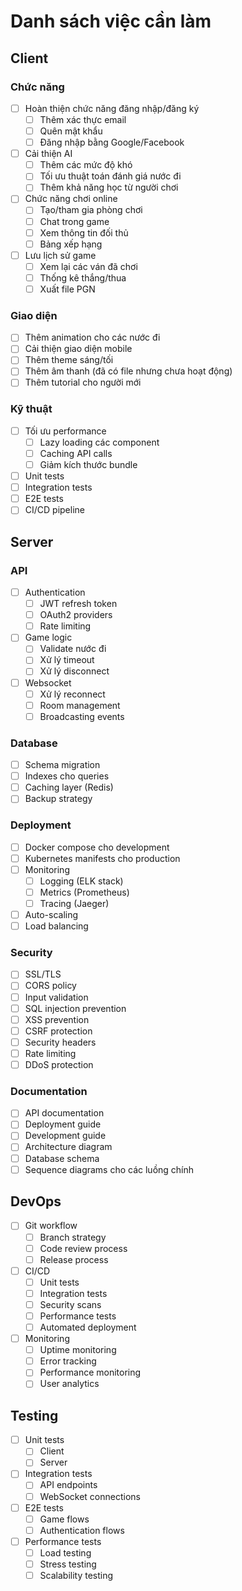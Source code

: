 # Danh sách việc cần làm

## Client

### Chức năng
- [ ] Hoàn thiện chức năng đăng nhập/đăng ký
  - [ ] Thêm xác thực email
  - [ ] Quên mật khẩu
  - [ ] Đăng nhập bằng Google/Facebook
- [ ] Cải thiện AI
  - [ ] Thêm các mức độ khó
  - [ ] Tối ưu thuật toán đánh giá nước đi
  - [ ] Thêm khả năng học từ người chơi
- [ ] Chức năng chơi online
  - [ ] Tạo/tham gia phòng chơi
  - [ ] Chat trong game
  - [ ] Xem thông tin đối thủ
  - [ ] Bảng xếp hạng
- [ ] Lưu lịch sử game
  - [ ] Xem lại các ván đã chơi
  - [ ] Thống kê thắng/thua
  - [ ] Xuất file PGN

### Giao diện
- [ ] Thêm animation cho các nước đi
- [ ] Cải thiện giao diện mobile
- [ ] Thêm theme sáng/tối
- [ ] Thêm âm thanh (đã có file nhưng chưa hoạt động)
- [ ] Thêm tutorial cho người mới

### Kỹ thuật
- [ ] Tối ưu performance
  - [ ] Lazy loading các component
  - [ ] Caching API calls
  - [ ] Giảm kích thước bundle
- [ ] Unit tests
- [ ] Integration tests
- [ ] E2E tests
- [ ] CI/CD pipeline

## Server

### API
- [ ] Authentication
  - [ ] JWT refresh token
  - [ ] OAuth2 providers
  - [ ] Rate limiting
- [ ] Game logic
  - [ ] Validate nước đi
  - [ ] Xử lý timeout
  - [ ] Xử lý disconnect
- [ ] Websocket
  - [ ] Xử lý reconnect
  - [ ] Room management
  - [ ] Broadcasting events

### Database
- [ ] Schema migration
- [ ] Indexes cho queries
- [ ] Caching layer (Redis)
- [ ] Backup strategy

### Deployment
- [ ] Docker compose cho development
- [ ] Kubernetes manifests cho production
- [ ] Monitoring
  - [ ] Logging (ELK stack)
  - [ ] Metrics (Prometheus)
  - [ ] Tracing (Jaeger)
- [ ] Auto-scaling
- [ ] Load balancing

### Security
- [ ] SSL/TLS
- [ ] CORS policy
- [ ] Input validation
- [ ] SQL injection prevention
- [ ] XSS prevention
- [ ] CSRF protection
- [ ] Security headers
- [ ] Rate limiting
- [ ] DDoS protection

### Documentation
- [ ] API documentation
- [ ] Deployment guide
- [ ] Development guide
- [ ] Architecture diagram
- [ ] Database schema
- [ ] Sequence diagrams cho các luồng chính

## DevOps
- [ ] Git workflow
  - [ ] Branch strategy
  - [ ] Code review process
  - [ ] Release process
- [ ] CI/CD
  - [ ] Unit tests
  - [ ] Integration tests
  - [ ] Security scans
  - [ ] Performance tests
  - [ ] Automated deployment
- [ ] Monitoring
  - [ ] Uptime monitoring
  - [ ] Error tracking
  - [ ] Performance monitoring
  - [ ] User analytics

## Testing
- [ ] Unit tests
  - [ ] Client
  - [ ] Server
- [ ] Integration tests
  - [ ] API endpoints
  - [ ] WebSocket connections
- [ ] E2E tests
  - [ ] Game flows
  - [ ] Authentication flows
- [ ] Performance tests
  - [ ] Load testing
  - [ ] Stress testing
  - [ ] Scalability testing 